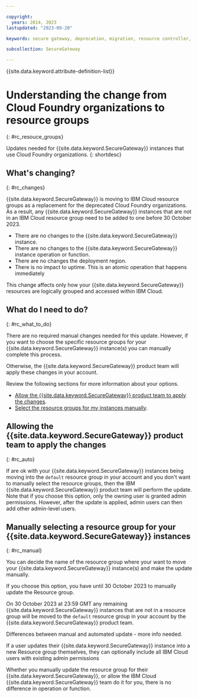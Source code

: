 ```yaml
---

copyright:
  years: 2014, 2023
lastupdated: "2023-09-20"

keywords: secure gateway, deprecation, migration, resource controller, resource groups

subcollection: SecureGateway

---
```


{{site.data.keyword.attribute-definition-list}}


# Understanding the change from Cloud Foundry organizations to resource groups
{: #rc_resouce_groups}

Updates needed for {{site.data.keyword.SecureGateway}} instances that use Cloud Foundry organizations.
{: shortdesc}

## What's changing?
{: #rc_changes}

{{site.data.keyword.SecureGateway}} is moving to IBM Cloud resource groups as a replacement for the deprecated Cloud Foundry organizations. As a result, any {{site.data.keyword.SecureGateway}} instances that are not in an IBM Cloud resource group need to be added to one before 30 October 2023.

- There are no changes to the {{site.data.keyword.SecureGateway}} instance.
- There are no changes to the {{site.data.keyword.SecureGateway}} instance operation or function.
- There are no changes the deployment region.
- There is no impact to uptime. This is an atomic operation that happens immediately

This change affects only how your {{site.data.keyword.SecureGateway}} resources are logically grouped and accessed within IBM Cloud.


## What do I need to do?
{: #rc_what_to_do}

There are no required manual changes needed for this update. However, if you want to choose the specific resource groups for your {{site.data.keyword.SecureGateway}} instance(s) you can manually complete this process.

Otherwise, the {{site.data.keyword.SecureGateway}} product team will apply these changes in your account.

Review the following sections for more information about your options.

- [Allow the {{site.data.keyword.SecureGateway}} product team to apply the changes](#rc_auto).
- [Select the resource groups for my instances manually](#rc_manual).

## Allowing the {{site.data.keyword.SecureGateway}} product team to apply the changes
{: #rc_auto}

If are ok with your {{site.data.keyword.SecureGateway}} instances being moving into the `default` resource group in your account and you don't want to manually select the resource groups, then the IBM {{site.data.keyword.SecureGateway}} product team will perform the update. Note that if you choose this option, only the owning user is granted admin permissions. However, after the update is applied, admin users can then add other admin-level users.

## Manually selecting a resource group for your {{site.data.keyword.SecureGateway}} instances
{: #rc_manual}

You can decide the name of the resource group where your want to move your {{site.data.keyword.SecureGateway}} instance(s) and make the update manually.

If you choose this option, you have until 30 October 2023 to manually update the Resource group.

On 30 October 2023 at 23:59 GMT any remaining {{site.data.keyword.SecureGateway}} instances that are not in a resource group will be moved to the `default` resource group in your account by the {{site.data.keyword.SecureGateway}} product team.

Differences between manual and automated update - more info needed.

If a user updates their {{site.data.keyword.SecureGateway}} instance into a new Resource group themselves, they can optionally include all IBM Cloud users with existing admin permissions

Whether you manually update the resource group for their {{site.data.keyword.SecureGateway}}, or allow the IBM Cloud {{site.data.keyword.SecureGateway}} team do it for you, there is no difference in operation or function.
